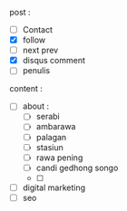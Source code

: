 post :
- [ ] Contact
- [X] follow
- [ ] next prev
- [X] disqus comment
- [ ] penulis

content :
- [ ] about :
  - [ ] serabi
  - [ ] ambarawa
  - [ ] palagan
  - [ ] stasiun
  - [ ] rawa pening
  - [ ] candi gedhong songo
  - [ ] 
- [ ] digital marketing
- [ ] seo
